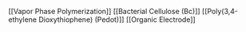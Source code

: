 [[Vapor Phase Polymerization]]
[[Bacterial Cellulose (Bc)]]
[[Poly(3,4-ethylene Dioxythiophene) (Pedot)]]
[[Organic Electrode]]
